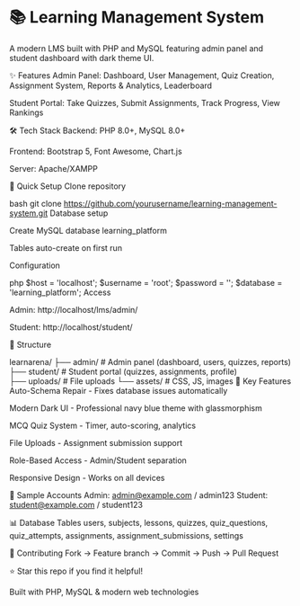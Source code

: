 <h1>📚 Learning Management System</h1>
A modern LMS built with PHP and MySQL featuring admin panel and student dashboard with dark theme UI.

✨ Features
Admin Panel: Dashboard, User Management, Quiz Creation, Assignment System, Reports & Analytics, Leaderboard

Student Portal: Take Quizzes, Submit Assignments, Track Progress, View Rankings

🛠️ Tech Stack
Backend: PHP 8.0+, MySQL 8.0+

Frontend: Bootstrap 5, Font Awesome, Chart.js

Server: Apache/XAMPP

🚀 Quick Setup
Clone repository

bash
git clone https://github.com/yourusername/learning-management-system.git
Database setup

Create MySQL database learning_platform

Tables auto-create on first run

Configuration

php
$host = 'localhost';
$username = 'root'; 
$password = '';
$database = 'learning_platform';
Access

Admin: http://localhost/lms/admin/

Student: http://localhost/student/

📂 Structure

learnarena/
├── admin/          # Admin panel (dashboard, users, quizzes, reports)
├── student/        # Student portal (quizzes, assignments, profile)  
├── uploads/        # File uploads
└── assets/         # CSS, JS, images
🎯 Key Features
Auto-Schema Repair - Fixes database issues automatically

Modern Dark UI - Professional navy blue theme with glassmorphism

MCQ Quiz System - Timer, auto-scoring, analytics

File Uploads - Assignment submission support

Role-Based Access - Admin/Student separation

Responsive Design - Works on all devices

🔧 Sample Accounts
Admin: admin@example.com / admin123
Student: student@example.com / student123

📊 Database Tables
users, subjects, lessons, quizzes, quiz_questions, quiz_attempts, assignments, assignment_submissions, settings

🤝 Contributing
Fork → Feature branch → Commit → Push → Pull Request

⭐ Star this repo if you find it helpful!

Built with PHP, MySQL & modern web technologies
